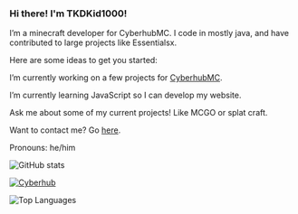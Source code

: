 ### Hi there! I'm TKDKid1000!

I’m a minecraft developer for CyberhubMC. 
I code in mostly java, and have contributed to large projects like Essentialsx.

Here are some ideas to get you started:

I’m currently working on a few projects for [CyberhubMC](http://cyberhub.net:10000).

I’m currently learning JavaScript so I can develop my website. 

Ask me about some of my current projects! Like MCGO or splat craft. 

Want to contact me? Go [here](https://tkdkid1000.github.io/contact.html).

Pronouns: he/him

![GitHub stats](https://github-readme-stats.vercel.app/api?username=TKDKid1000)

[![Cyberhub](https://github-readme-stats.vercel.app/api/pin/?username=TKDKid1000&repo=CyberhubMC)](https://github.com/TKDKid1000/CyberhubMC)

![Top Languages](https://github-readme-stats.vercel.app/api/top-langs/?username=TKDKid1000&layout=compact)
